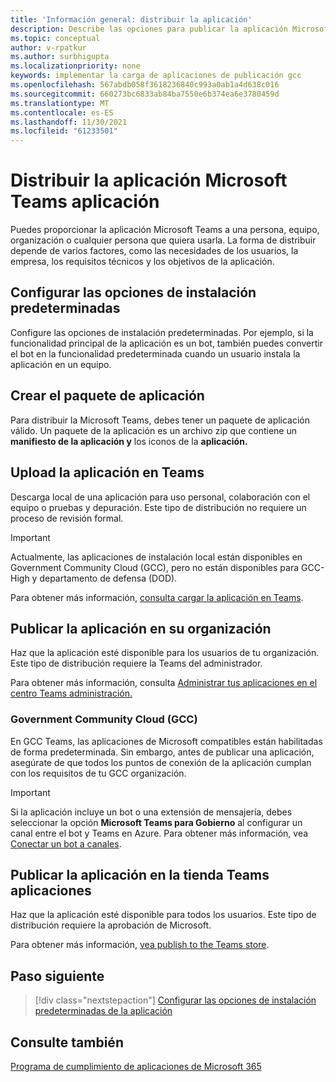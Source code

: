 ```yaml
---
title: 'Información general: distribuir la aplicación'
description: Describe las opciones para publicar la aplicación Microsoft Teams, cargar la aplicación y GCC.
ms.topic: conceptual
author: v-rpatkur
ms.author: surbhigupta
ms.localizationpriority: none
keywords: implementar la carga de aplicaciones de publicación gcc
ms.openlocfilehash: 567abdb058f3618236840c993a0ab1a4d638c016
ms.sourcegitcommit: 660273bc6833ab84ba7550e6b374ea6e3780459d
ms.translationtype: MT
ms.contentlocale: es-ES
ms.lasthandoff: 11/30/2021
ms.locfileid: "61233501"
---
```

# <a name="distribute-your-microsoft-teams-app"></a>Distribuir la aplicación Microsoft Teams aplicación

Puedes proporcionar la aplicación Microsoft Teams a una persona, equipo, organización o cualquier persona que quiera usarla. La forma de distribuir depende de varios factores, como las necesidades de los usuarios, la empresa, los requisitos técnicos y los objetivos de la aplicación.

## <a name="configure-default-install-options"></a>Configurar las opciones de instalación predeterminadas

Configure las opciones de instalación predeterminadas. Por ejemplo, si la funcionalidad principal de la aplicación es un bot, también puedes convertir el bot en la funcionalidad predeterminada cuando un usuario instala la aplicación en un equipo.

## <a name="create-your-app-package"></a>Crear el paquete de aplicación

Para distribuir la Microsoft Teams, debes tener un paquete de aplicación válido.  Un paquete de la aplicación es un archivo zip que contiene un **manifiesto de la aplicación y** los iconos de la **aplicación.**

## <a name="upload-your-app-in-teams"></a>Upload la aplicación en Teams

Descarga local de una aplicación para uso personal, colaboración con el equipo o pruebas y depuración. Este tipo de distribución no requiere un proceso de revisión formal.

> [!IMPORTANT]
> Actualmente, las aplicaciones de instalación local están disponibles en Government Community Cloud (GCC), pero no están disponibles para GCC-High y departamento de defensa (DOD).

Para obtener más información, [consulta cargar la aplicación en Teams](apps-upload.md).

## <a name="publish-your-app-to-your-org"></a>Publicar la aplicación en su organización

Haz que la aplicación esté disponible para los usuarios de tu organización. Este tipo de distribución requiere la Teams del administrador.

Para obtener más información, consulta [Administrar tus aplicaciones en el centro Teams administración.](/MicrosoftTeams/manage-apps?toc=%2Fmicrosoftteams%2Fplatform%2Ftoc.json&bc=%2FMicrosoftTeams%2Fbreadcrumb%2Ftoc.json)

### <a name="government-community-cloud-gcc-organizations"></a>Government Community Cloud (GCC)

En GCC Teams, las aplicaciones de Microsoft compatibles están habilitadas de forma predeterminada. Sin embargo, antes de publicar una aplicación, asegúrate de que todos los puntos de conexión de la aplicación cumplan con los requisitos de tu GCC organización.

> [!IMPORTANT]
>Si la aplicación incluye un bot o una extensión de mensajería, debes seleccionar la opción **Microsoft Teams para Gobierno** al configurar un canal entre el bot y Teams en Azure. Para obtener más información, vea [Conectar un bot a canales](/azure/bot-service/bot-service-manage-channels?view=azure-bot-service-4.0&preserve-view=true).

## <a name="publish-your-app-to-the-teams-store"></a>Publicar la aplicación en la tienda Teams aplicaciones

Haz que la aplicación esté disponible para todos los usuarios. Este tipo de distribución requiere la aprobación de Microsoft.

Para obtener más información, [vea publish to the Teams store](~/concepts/deploy-and-publish/appsource/publish.md).

## <a name="next-step"></a>Paso siguiente

> [!div class="nextstepaction"]
> [Configurar las opciones de instalación predeterminadas de la aplicación](~/concepts/deploy-and-publish/add-default-install-scope.md)

## <a name="see-also"></a>Consulte también

[Programa de cumplimiento de aplicaciones de Microsoft 365](/microsoft-365-app-certification/overview)
